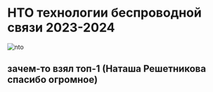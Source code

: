 # НТО технологии беспроводной связи 2023-2024
![nto](https://avatars.dzeninfra.ru/get-zen_doc/271828/pub_65ddddf8d81e6e78f487df62_65dddf580feeaa2ff6e217d0/scale_1200)
## зачем-то взял топ-1 (Наташа Решетникова спасибо огромное)
